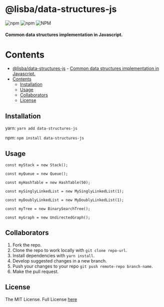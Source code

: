 # @lisba/data-structures-js

![npm](https://img.shields.io/npm/v/@lisba/data-structures-js)
![npm](https://img.shields.io/npm/dy/@lisba/data-structures-js)
![NPM](https://img.shields.io/npm/l/@lisba/data-structures-js)

#### Common data structures implementation in Javascript.

# Contents

- [@lisba/data-structures-js](#lisbadata-structures-js) - [Common data structures implementation in Javascript.](#common-data-structures-implementation-in-javascript)
- [Contents](#contents)
  - [Installation](#installation)
  - [Usage](#usage)
  - [Collaborators](#collaborators)
  - [License](#license)

## Installation

yarn: `yarn add data-structures-js`

npm: `npm install data-structures-js`

## Usage

`const myStack = new Stack();`

`const myQueue = new Queue();`

`const myHashTable = new HashTable(50);`

`const mySinglyLinkedList = new MySinglyLinkedList(1);`

`const myDoublyLinkedList = new MyDoublyLinkedList(1);`

`const myTree = new BinarySearchTree();`

`const myGraph = new UndirectedGraph();`

## Collaborators

1. Fork the repo.
2. Clone the repo to work locally with `git clone repo-url`.
3. Install dependencies with `yarn install`.
4. Develop suggested changes in a new branch.
5. Push your changes to your repo `git push remote-repo branch-name`.
6. Make the pull request.

## License

The MIT License. Full License [here](https://github.com/Lisba/data_structures_javascript/blob/master/LICENSE)
